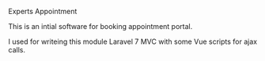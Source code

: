 Experts Appointment 

This is an intial software for booking appointment portal.

I used for writeing this module Laravel 7 MVC with some Vue scripts for ajax calls.

